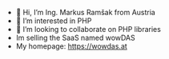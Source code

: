 - 👋 Hi, I’m Ing. Markus Ramšak from Austria
- 👀 I’m interested in PHP
- 💞️ I’m looking to collaborate on PHP libraries
- Im selling the SaaS named wowDAS
- My homepage: https://wowdas.at

